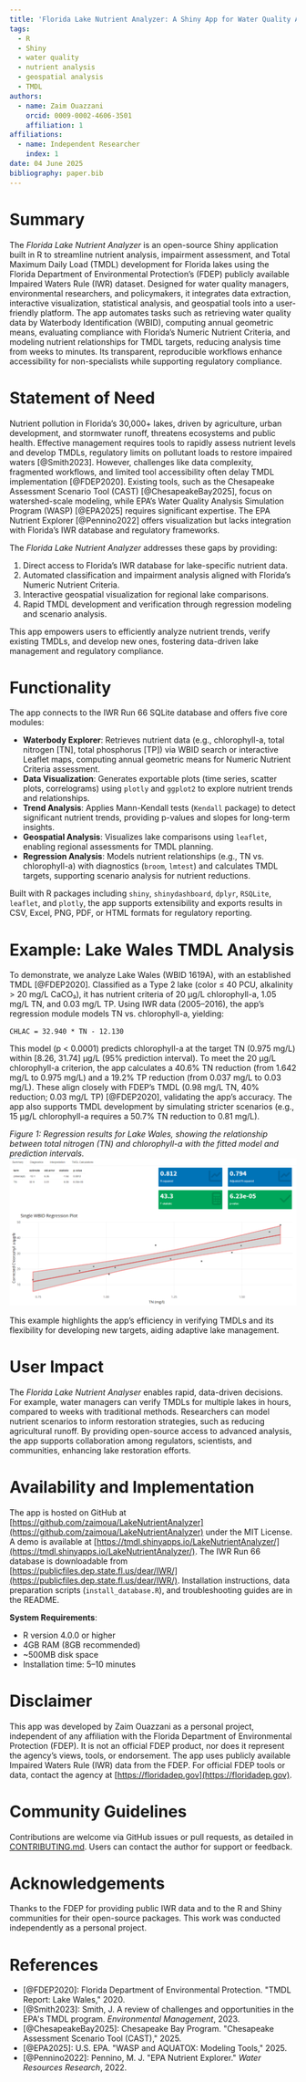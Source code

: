 ```yaml
---
title: 'Florida Lake Nutrient Analyzer: A Shiny App for Water Quality Assessment and TMDL Development'
tags:
  - R
  - Shiny
  - water quality
  - nutrient analysis
  - geospatial analysis
  - TMDL
authors:
  - name: Zaim Ouazzani
    orcid: 0009-0002-4606-3501
    affiliation: 1
affiliations:
  - name: Independent Researcher
    index: 1
date: 04 June 2025
bibliography: paper.bib
---
```


# Summary

The *Florida Lake Nutrient Analyzer* is an open-source Shiny application built in R to streamline nutrient analysis, impairment assessment, and Total Maximum Daily Load (TMDL) development for Florida lakes using the Florida Department of Environmental Protection’s (FDEP) publicly available Impaired Waters Rule (IWR) dataset. Designed for water quality managers, environmental researchers, and policymakers, it integrates data extraction, interactive visualization, statistical analysis, and geospatial tools into a user-friendly platform. The app automates tasks such as retrieving water quality data by Waterbody Identification (WBID), computing annual geometric means, evaluating compliance with Florida’s Numeric Nutrient Criteria, and modeling nutrient relationships for TMDL targets, reducing analysis time from weeks to minutes. Its transparent, reproducible workflows enhance accessibility for non-specialists while supporting regulatory compliance.

# Statement of Need

Nutrient pollution in Florida’s 30,000+ lakes, driven by agriculture, urban development, and stormwater runoff, threatens ecosystems and public health. Effective management requires tools to rapidly assess nutrient levels and develop TMDLs, regulatory limits on pollutant loads to restore impaired waters [@Smith2023]. However, challenges like data complexity, fragmented workflows, and limited tool accessibility often delay TMDL implementation [@FDEP2020]. Existing tools, such as the Chesapeake Assessment Scenario Tool (CAST) [@ChesapeakeBay2025], focus on watershed-scale modeling, while EPA’s Water Quality Analysis Simulation Program (WASP) [@EPA2025] requires significant expertise. The EPA Nutrient Explorer [@Pennino2022] offers visualization but lacks integration with Florida’s IWR database and regulatory frameworks. 

The *Florida Lake Nutrient Analyzer* addresses these gaps by providing:
1. Direct access to Florida’s IWR database for lake-specific nutrient data.
2. Automated classification and impairment analysis aligned with Florida’s Numeric Nutrient Criteria.
3. Interactive geospatial visualization for regional lake comparisons.
4. Rapid TMDL development and verification through regression modeling and scenario analysis.

This app empowers users to efficiently analyze nutrient trends, verify existing TMDLs, and develop new ones, fostering data-driven lake management and regulatory compliance.

# Functionality

The app connects to the IWR Run 66 SQLite database and offers five core modules:
- **Waterbody Explorer**: Retrieves nutrient data (e.g., chlorophyll-a, total nitrogen [TN], total phosphorus [TP]) via WBID search or interactive Leaflet maps, computing annual geometric means for Numeric Nutrient Criteria assessment.
- **Data Visualization**: Generates exportable plots (time series, scatter plots, correlograms) using `plotly` and `ggplot2` to explore nutrient trends and relationships.
- **Trend Analysis**: Applies Mann-Kendall tests (`Kendall` package) to detect significant nutrient trends, providing p-values and slopes for long-term insights.
- **Geospatial Analysis**: Visualizes lake comparisons using `leaflet`, enabling regional assessments for TMDL planning.
- **Regression Analysis**: Models nutrient relationships (e.g., TN vs. chlorophyll-a) with diagnostics (`broom`, `lmtest`) and calculates TMDL targets, supporting scenario analysis for nutrient reductions.

Built with R packages including `shiny`, `shinydashboard`, `dplyr`, `RSQLite`, `leaflet`, and `plotly`, the app supports extensibility and exports results in CSV, Excel, PNG, PDF, or HTML formats for regulatory reporting.

# Example: Lake Wales TMDL Analysis

To demonstrate, we analyze Lake Wales (WBID 1619A), with an established TMDL [@FDEP2020]. Classified as a Type 2 lake (color ≤ 40 PCU, alkalinity > 20 mg/L CaCO₃), it has nutrient criteria of 20 μg/L chlorophyll-a, 1.05 mg/L TN, and 0.03 mg/L TP. Using IWR data (2005–2016), the app’s regression module models TN vs. chlorophyll-a, yielding:


```
CHLAC = 32.940 * TN - 12.130
```

This model (p < 0.0001) predicts chlorophyll-a at the target TN (0.975 mg/L) within [8.26, 31.74] μg/L (95% prediction interval). To meet the 20 μg/L chlorophyll-a criterion, the app calculates a 40.6% TN reduction (from 1.642 mg/L to 0.975 mg/L) and a 19.2% TP reduction (from 0.037 mg/L to 0.03 mg/L). These align closely with FDEP’s TMDL (0.98 mg/L TN, 40% reduction; 0.03 mg/L TP) [@FDEP2020], validating the app’s accuracy. The app also supports TMDL development by simulating stricter scenarios (e.g., 15 μg/L chlorophyll-a requires a 50.7% TN reduction to 0.81 mg/L).

*Figure 1: Regression results for Lake Wales, showing the relationship between total nitrogen (TN) and chlorophyll-a with the fitted model and prediction intervals.* 
![Dashboard Screenshot](figures/regression_plot.png)

This example highlights the app’s efficiency in verifying TMDLs and its flexibility for developing new targets, aiding adaptive lake management.

# User Impact

The *Florida Lake Nutrient Analyser* enables rapid, data-driven decisions. For example, water managers can verify TMDLs for multiple lakes in hours, compared to weeks with traditional methods. Researchers can model nutrient scenarios to inform restoration strategies, such as reducing agricultural runoff. By providing open-source access to advanced analysis, the app supports collaboration among regulators, scientists, and communities, enhancing lake restoration efforts.

# Availability and Implementation

The app is hosted on GitHub at [https://github.com/zaimoua/LakeNutrientAnalyzer](https://github.com/zaimoua/LakeNutrientAnalyzer) under the MIT License. A demo is available at [https://tmdl.shinyapps.io/LakeNutrientAnalyzer/](https://tmdl.shinyapps.io/LakeNutrientAnalyzer/). The IWR Run 66 database is downloadable from [https://publicfiles.dep.state.fl.us/dear/IWR/](https://publicfiles.dep.state.fl.us/dear/IWR/). Installation instructions, data preparation scripts (`install_database.R`), and troubleshooting guides are in the README.

**System Requirements**:
- R version 4.0.0 or higher
- 4GB RAM (8GB recommended)
- ~500MB disk space
- Installation time: 5–10 minutes

# Disclaimer

This app was developed by Zaim Ouazzani as a personal project, independent of any affiliation with the Florida Department of Environmental Protection (FDEP). It is not an official FDEP product, nor does it represent the agency’s views, tools, or endorsement. The app uses publicly available Impaired Waters Rule (IWR) data from the FDEP. For official FDEP tools or data, contact the agency at [https://floridadep.gov](https://floridadep.gov).

# Community Guidelines

Contributions are welcome via GitHub issues or pull requests, as detailed in [CONTRIBUTING.md](https://github.com/zaimoua/LakeNutrientAnalyzer/blob/main/CONTRIBUTING.md). Users can contact the author for support or feedback.

# Acknowledgements

Thanks to the FDEP for providing public IWR data and to the R and Shiny communities for their open-source packages. This work was conducted independently as a personal project.

# References

- [@FDEP2020]: Florida Department of Environmental Protection. "TMDL Report: Lake Wales," 2020.
- [@Smith2023]: Smith, J. A review of challenges and opportunities in the EPA's TMDL program. *Environmental Management*, 2023.
- [@ChesapeakeBay2025]: Chesapeake Bay Program. "Chesapeake Assessment Scenario Tool (CAST)," 2025.
- [@EPA2025]: U.S. EPA. "WASP and AQUATOX: Modeling Tools," 2025.
- [@Pennino2022]: Pennino, M. J. "EPA Nutrient Explorer." *Water Resources Research*, 2022.

